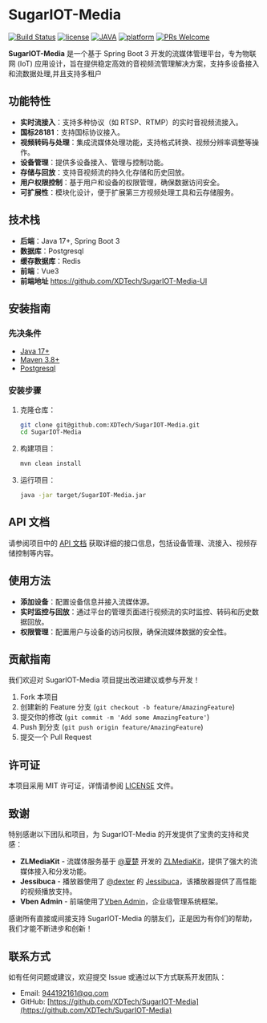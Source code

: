 # SugarIOT-Media
[![Build Status](https://travis-ci.org/xia-chu/ZLMediaKit.svg?branch=master)](https://travis-ci.org/xia-chu/ZLMediaKit)
[![license](http://img.shields.io/badge/license-MIT-green.svg)](https://github.com/xia-chu/ZLMediaKit/blob/master/LICENSE)
[![JAVA](https://img.shields.io/badge/language-java-red.svg)](https://en.cppreference.com/)
[![platform](https://img.shields.io/badge/platform-linux%20|%20macos%20|%20windows-blue.svg)](https://github.com/xia-chu/ZLMediaKit)
[![PRs Welcome](https://img.shields.io/badge/PRs-welcome-yellow.svg)](https://github.com/xia-chu/ZLMediaKit/pulls)

**SugarIOT-Media** 是一个基于 Spring Boot 3 开发的流媒体管理平台，专为物联网 (IoT) 应用设计，旨在提供稳定高效的音视频流管理解决方案，支持多设备接入和流数据处理,并且支持多租户

## 功能特性

- **实时流接入**：支持多种协议（如 RTSP、RTMP）的实时音视频流接入。
- **国标28181**：支持国标协议接入。
- **视频转码与处理**：集成流媒体处理功能，支持格式转换、视频分辨率调整等操作。
- **设备管理**：提供多设备接入、管理与控制功能。
- **存储与回放**：支持音视频流的持久化存储和历史回放。
- **用户权限控制**：基于用户和设备的权限管理，确保数据访问安全。
- **可扩展性**：模块化设计，便于扩展第三方视频处理工具和云存储服务。



## 技术栈

- **后端**：Java 17+, Spring Boot 3
- **数据库**：Postgresql 
- **缓存数据库**：Redis
- **前端**：Vue3 
- **前端地址**  https://github.com/XDTech/SugarIOT-Media-UI


## 安装指南

### 先决条件

- [Java 17+](https://www.oracle.com/java/technologies/javase/jdk17-archive-downloads.html)
- [Maven 3.8+](https://maven.apache.org/)
- [Postgresql](https://www.mongodb.com/)

### 安装步骤

1. 克隆仓库：

    ```bash
    git clone git@github.com:XDTech/SugarIOT-Media.git
    cd SugarIOT-Media
    ```



3. 构建项目：

    ```bash
    mvn clean install
    ```

4. 运行项目：

    ```bash
    java -jar target/SugarIOT-Media.jar
    ```



## API 文档

请参阅项目中的 [API 文档](docs/API.md) 获取详细的接口信息，包括设备管理、流接入、视频存储控制等内容。

## 使用方法

- **添加设备**：配置设备信息并接入流媒体源。
- **实时监控与回放**：通过平台的管理页面进行视频流的实时监控、转码和历史数据回放。
- **权限管理**：配置用户与设备的访问权限，确保流媒体数据的安全性。

## 贡献指南

我们欢迎对 SugarIOT-Media 项目提出改进建议或参与开发！

1. Fork 本项目
2. 创建新的 Feature 分支 (`git checkout -b feature/AmazingFeature`)
3. 提交你的修改 (`git commit -m 'Add some AmazingFeature'`)
4. Push 到分支 (`git push origin feature/AmazingFeature`)
5. 提交一个 Pull Request

## 许可证

本项目采用 MIT 许可证，详情请参阅 [LICENSE](LICENSE) 文件。

## 致谢

特别感谢以下团队和项目，为 SugarIOT-Media 的开发提供了宝贵的支持和灵感：

- **ZLMediaKit** - 流媒体服务基于 [@夏楚](https://github.com/xia-chu) 开发的 [ZLMediaKit](https://github.com/ZLMediaKit/ZLMediaKit)，提供了强大的流媒体接入和分发功能。
- **Jessibuca** - 播放器使用了 [@dexter](https://github.com/langhuihui) 的 [Jessibuca](https://github.com/langhuihui/jessibuca/tree/v3)，该播放器提供了高性能的视频播放支持。
- **Vben Admin** - 前端使用了[Vben Admin](https://doc.vben.pro/)，企业级管理系统框架。

感谢所有直接或间接支持 SugarIOT-Media 的朋友们，正是因为有你们的帮助，我们才能不断进步和创新！



## 联系方式

如有任何问题或建议，欢迎提交 Issue 或通过以下方式联系开发团队：

- Email: 944192161@qq.com
- GitHub: [https://github.com/XDTech/SugarIOT-Media](https://github.com/XDTech/SugarIOT-Media)
